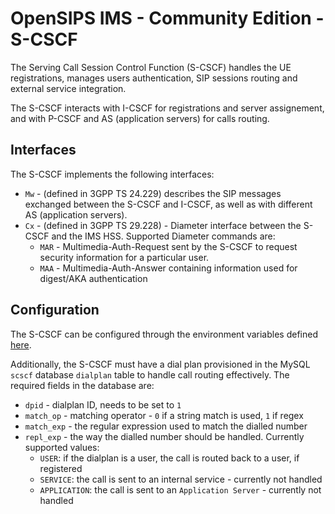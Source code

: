 # OpenSIPS IMS - Community Edition - S-CSCF

The Serving Call Session Control Function (S-CSCF) handles the UE registrations,
manages users authentication, SIP sessions routing and external service integration.

The S-CSCF interacts with I-CSCF for registrations and server assignement, and with
P-CSCF and AS (application servers) for calls routing.

## Interfaces

The S-CSCF implements the following interfaces:

 * `Mw` - (defined in  3GPP TS 24.229) describes the SIP messages exchanged
between the S-CSCF and I-CSCF, as well as with different AS (application servers).
 * `Cx` - (defined in 3GPP TS 29.228) - Diameter interface between the S-CSCF
and the IMS HSS. Supported Diameter commands are:
   * `MAR` - Multimedia-Auth-Request sent by the S-CSCF to request security information
for a particular user.
   * `MAA` - Multimedia-Auth-Answer containing information used for digest/AKA authentication

## Configuration

The S-CSCF can be configured through the environment variables defined
[here](config.md#environment-variables).

Additionally, the S-CSCF must have a dial plan provisioned in the MySQL `scscf`
database `dialplan` table to handle call routing effectively. The required
fields in the database are:

 * `dpid` - dialplan ID, needs to be set to `1`
 * `match_op` - matching operator - `0` if a string match is used, `1` if regex
 * `match_exp` - the regular expression used to match the dialled number
 * `repl_exp` - the way the dialled number should be handled. Currently supported values:
   * `USER`: if the dialplan is a user, the call is routed back to a user, if registered
   * `SERVICE`: the call is sent to an internal service - currently not handled
   * `APPLICATION`: the call is sent to an `Application Server` - currently not handled
